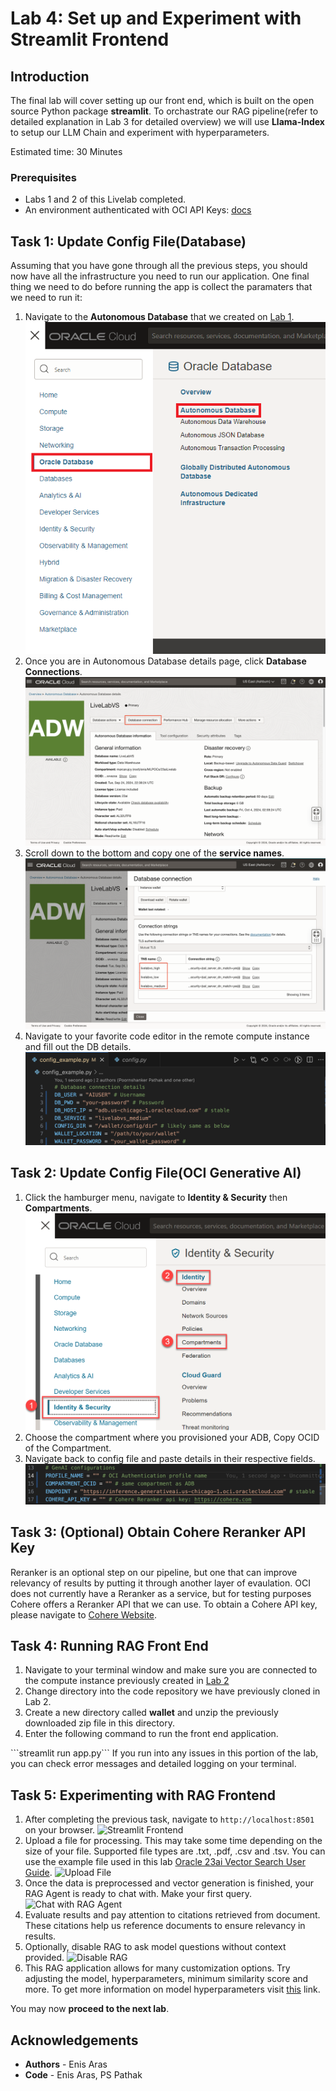 # Lab 4: Set up and Experiment with Streamlit Frontend

## Introduction

The final lab will cover setting up our front end, which is built on the open source Python package **streamlit**. To orchastrate our RAG pipeline(refer to detailed explanation in Lab 3 for detailed overview) we will use **Llama-Index** to setup our LLM Chain and experiment with hyperparameters.

Estimated time: 30 Minutes

### Prerequisites
* Labs 1 and 2 of this Livelab completed.
* An environment authenticated with OCI API Keys: [docs](https://docs.oracle.com/en-us/iaas/Content/API/Concepts/sdk_authentication_methods.htm)

## Task 1: Update Config File(Database)

Assuming that you have gone through all the previous steps, you should now have all the infrastructure you need to run our application. One final thing we need to do before running the app is collect the paramaters that we need to run it:

1. Navigate to the **Autonomous Database** that we created on [Lab 1](../1-create-vector-db/create-vector-db.md).
    ![ADB Navigation Menu](images/adb_navigation_menu.png)
2. Once you are in Autonomous Database details page, click **Database Connections**.
    ![Database Connections](images/database_connection.png)
3. Scroll down to the bottom and copy one of the **service names**.
    ![ODB Service Names](images/tns_names.png)
4. Navigate to your favorite code editor in the remote compute instance and fill out the DB details.
    ![Config File DB](images/db_config.png)

## Task 2: Update Config File(OCI Generative AI)

1. Click the hamburger menu, navigate to **Identity & Security** then **Compartments**.
    ![Compartments](images/navigate-compartment.png)
2. Choose the compartment where you provisioned your ADB, Copy OCID of the Compartment.
3. Navigate back to config file and paste details in their respective fields.
    ![GenAI Config](images/genai_config.png)

## Task 3: (Optional) Obtain Cohere Reranker API Key

Reranker is an optional step on our pipeline, but one that can improve relevancy of results by putting it through another layer of evaulation. OCI does not currently have a Reranker as a service, but for testing purposes Cohere offers a Reranker API that we can use. To obtain a Cohere API key, please navigate to [Cohere Website](https://cohere.com).

## Task 4: Running RAG Front End

1. Navigate to your terminal window and make sure you are connected to the compute instance previously created in [Lab 2](..2-create-compute-instance/create-compute-instance.md)
2. Change directory into the code repository we have previously cloned in Lab 2.
3. Create a new directory called **wallet** and unzip the previously downloaded zip file in this directory.
4. Enter the following command to run the front end application.
<copy>
```streamlit run app.py```
</copy>
If you run into any issues in this portion of the lab, you can check error messages and detailed logging on your terminal.

## Task 5: Experimenting with RAG Frontend
1. After completing the previous task, navigate to ```http://localhost:8501``` on your browser.
     ![Streamlit Frontend](images/frontend_splash_page.png)
2. Upload a file for processing. This may take some time depending on the size of your file. Supported file types are .txt, .pdf, .csv and .tsv. You can use the example file used in this lab [Oracle 23ai Vector Search User Guide](https://docs.oracle.com/en/database/oracle/oracle-database/23/vecse/oracle-ai-vector-search-users-guide.pdf).
     ![Upload File](images/browse_files.png)
3. Once the data is preprocessed and vector generation is finished, your RAG Agent is ready to chat with. Make your first query.
     ![Chat with RAG Agent](images/RAG_text_generated.png)
4. Evaluate results and pay attention to citations retrieved from document. These citations help us reference documents to ensure relevancy in results.
5. Optionally, disable RAG to ask model questions without context provided.
     ![Disable RAG](images/disable_rag.png)
6. This RAG application allows for many customization options. Try adjusting the model, hyperparameters, minimum similarity score and more. To get more information on model hyperparameters visit [this](https://docs.oracle.com/en-us/iaas/Content/generative-ai/chat-models.htm#parameters-chat) link.
    
You may now **proceed to the next lab**.

## **Acknowledgements**

* **Authors** - Enis Aras
* **Code** - Enis Aras, PS Pathak